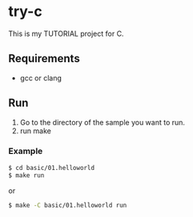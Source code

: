 # try-c
This is my TUTORIAL project for C.

## Requirements

- gcc or clang

## Run

1. Go to the directory of the sample you want to run.
2. run make

### Example

```sh
$ cd basic/01.helloworld
$ make run
```

or

```sh
$ make -C basic/01.helloworld run
```

